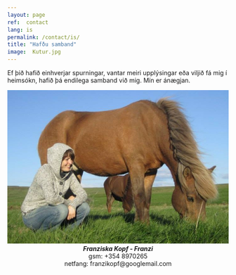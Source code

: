 ```yaml
---
layout: page
ref:  contact
lang: is
permalink: /contact/is/
title: "Hafðu samband"
image:  Kutur.jpg
---
```


Ef þið hafið einhverjar spurningar, vantar meiri upplýsingar eða viljið fá mig í heimsókn, hafið þá endilega samband við mig.
Mín er ánægjan.
<center>
<a href="/images/Kutur.jpg" data-lightbox="Kutur" data-title="Kútur og ég">
  <img src="/images/Kutur_thumb.jpg" title="Kútur og ég">
</a>
</center>

<center>
<strong><i>Franziska Kopf - Franzi</i></strong>
</center>

<center>
gsm: +354 8970265
</center>

<center>
netfang: franzikopf@googlemail.com
</center>
